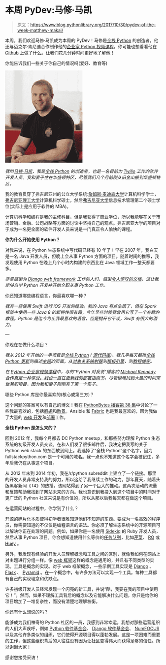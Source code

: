 # 本周 PyDev:马修·马凯

> 原文：<https://www.blog.pythonlibrary.org/2017/10/30/pydev-of-the-week-matthew-makai/>

本周，我们欢迎马修·马凯成为本周的 PyDev！马修是[全栈 Python](https://www.fullstackpython.com/) 的创造者，他还与迈克尔·肯尼迪合作制作他的[企业家 Python 视频课程](https://www.kickstarter.com/projects/mikeckennedy/python-for-entrepreneurs-video-course)。你可能也想看看他在 [Github](https://github.com/mattmakai) 上做了什么。让我们花几分钟时间更好地了解他！

你能告诉我们一些关于你自己的情况吗(爱好、教育等)

![](img/465c1f52eb8f341060c918546d4a9086.png)

*我叫[马特·马凯](https://github.com/mattmakai/)，我是[全栈 Python](https://www.fullstackpython.com/) 的创造者，也是一名目前为 [Twilio](https://www.twilio.com/blog/2014/02/introducing-developer-evangelist-matt-makai.html) 工作的软件开发人员。我和妻子住在华盛顿特区，尽管我们几个月前刚从旧金山搬到华盛顿特区。*

我的教育贯穿了弗吉尼亚州的公立大学系统:[詹姆斯·麦迪森大学](http://www.jmu.edu/cs/)计算机科学学士，[弗吉尼亚理工大学](https://www.cs.vt.edu/)计算机科学硕士，然后[弗吉尼亚大学](https://www.commerce.virginia.edu/ms-mit)信息技术管理第二个硕士学位(实际上是应用于软件的 MBA)。

计算机科学和编程是我的主修科目，但是我获得了商业学位，所以我能够在关于市场营销、金融、公司战略等方面的讨论中坚持自己的观点。弗吉尼亚大学的项目对于成为一名更全面的软件开发人员来说是一门真正令人愉快的课程。

**你为什么开始使用 Python？**

对我来说，在 Python 生态系统中写代码已经有 10 年了！早在 2007 年，我白天是一名 Java 开发人员，但晚上会从事 Python 方面的项目。随着时间的推移，我发现使用 Python 在晚上几个小时内构建的东西比在 Java 领域工作一整天都要多。

*非常感谢为 [Django web framework](https://www.djangoproject.com/) 工作的人们，感谢[令人惊叹的文档](https://docs.djangoproject.com/en/dev/)，这让我能够自学 Python 开发并开始全职从事 Python 工作。*

你还知道哪些编程语言，你最喜欢哪一种？

*我有一些使用 Swift 进行 iOS 开发的经验。我的 Java 有点生疏了，但在 Spark 框架中使用一些 Java 8 的新特性很有趣，今年早些时候我曾用它写了一个有趣的教程。Python 是迄今为止我最喜欢的语言，但是抛开它不谈，Swift 有很大的潜力。*

—

你现在在做什么项目？

*我从 2012 年开始的一手项目是[全栈 Python](https://www.fullstackpython.com/) ( [源代码库](https://github.com/mattmakai/fullstackpython.com))。我几乎每天都推[全栈 Python 更新](https://www.fullstackpython.com/change-log.html)到描述[主题](https://www.fullstackpython.com/table-of-contents.html)的页面，从[对象关系映射器](https://www.fullstackpython.com/object-relational-mappers-orms.html)到[模板引擎](https://www.fullstackpython.com/template-engines.html)，到[教程博客](https://www.fullstackpython.com/blog.html)。*

*在 [Python 企业家视频课程](https://training.talkpython.fm/courses/explore_entrepreneurs/python-for-entrepreneurs-build-and-launch-your-online-business)中，与的“Python 对我说”播客的 [Michael Kennedy 合作真是一种享受。我也一直在更新我的部署指南书](https://talkpython.fm/)，尽管很难找到大量的时间来做兼职项目，因为我和妻子刚刚有了第一个孩子。*

哪些 Python 库是你最喜欢的(核心或第三方)？

这个问题的答案可以有自己的博文！我在 [PythonBytes 播客第 38 集](https://pythonbytes.fm/episodes/show/38/hacking-classic-nintendo-games-with-python)中讨论了一些我最喜欢的，包括[鹈鹕](http://docs.getpelican.com/en/stable/)和[散景](https://bokeh.pydata.org/en/latest/)。Ansible 和 [Fabric](http://www.fabfile.org/) 也是我最喜欢的，因为我做了大量的 [web 开发](https://www.fullstackpython.com/web-development.html)和[部署](https://www.fullstackpython.com/deployment.html)工作。

**全栈 Python 是怎么来的？**

回到 2012 年，我每个月都去 DC Python meetup，和那些努力理解 Python 生态系统的初级开发人员交谈。在和人们发了很多邮件后，我决定把我写的关于 Python web stack 的东西放到网上。我选择了“全栈 Python”这个名字，因为 fullstackpython.com 是一个可用的域名。我一点也不知道这个名字会被记住，多年后我仍在从事这个项目。

从 2012 年末到 2014 年初，我在/r/python subreddit 上建立了一个链接。那里的开发人员非常支持我的努力，所以这给了我继续工作的动力。那年夏天，随着头版黑客新闻《T4》的热播，该网站得到了另一个巨大的推动。这两次活动的流量和反馈帮助我找到了网站未来的方向。我也意识到我投入到这个项目中的时间对于更广泛的 Python 社区来说是有价值的，所以从那以后我每天都在做这个项目。

在运营网站的过程中，你学到了什么？

开源的碎片化本质使得初学者很难知道他们不知道的东西。要成为一名高效的程序员，你需要知道的不仅仅是编程语言的语法。你必须了解生态系统中的开源项目可以解决你正在处理的问题。例如，如果你是一名使用 [Sidekiq](https://github.com/mperham/sidekiq) 的 Ruby 开发人员，然后从事 Python 项目，你会想知道使用什么等价的[任务队列](https://www.fullstackpython.com/task-queues.html)，比如[芹菜](https://www.fullstackpython.com/celery.html)、 [RQ](https://www.fullstackpython.com/redis-queue-rq.html) 或 [Huey](https://huey.readthedocs.io/en/latest/) 。

另外，我发现有经验的开发人员理解概念和工具之间的区别，就像我如何在网站上对主题进行分组一样。像 [web 框架](https://www.fullstackpython.com/web-frameworks.html)这样的概念是通用的，并且有不同类型的实现。工具是概念的实现。对于 web 框架概念，一些示例工具实现是 [Django](https://www.fullstackpython.com/django.html) 、 [Flask](https://www.fullstackpython.com/flask.html) 、 [Pyramid](https://www.fullstackpython.com/pyramid.html) 。在一个概念中，有许多方法可以实现一个工具。每种工具都有自己的实现理念和优缺点。

许多初级开发人员经常发现一个闪亮的新工具，并说“酷，我要在我的项目中使用它！”。然而，如果不理解工具背后的概念以及它能解决什么问题，你只是给你的项目增加了一堆复杂性，而没有清楚地理解权衡。

你还有什么想说的吗？

能够成为我们神奇的 Python 社区的一员，我感到非常幸运。我想对那些运营组织的人们大声疾呼，例如 [Python 软件基金会](https://www.python.org/psf/)、 [Django 软件基金会](https://www.djangoproject.com/foundation/)、 [NumFOCUS](https://www.numfocus.org/) 以及其他许多类似的组织，它们使得开源项目得以蓬勃发展。这是一项困难而重要的工作，但这些组织背后的人往往没有因为让社区变得伟大而获得足够的信任。所以谢谢大家！

感谢您接受采访！